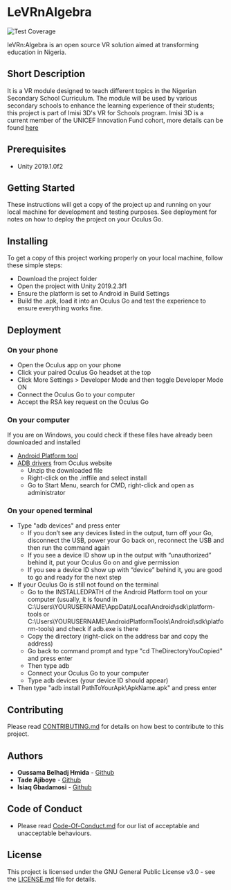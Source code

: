 # LeVRnAlgebra
![Test Coverage](https://github.com/Imisi3D/leVRnAlgebra/raw/master/leVRnAlgebra/Unity%20Code%20Coverage/Report/badge_linecoverage.png "Unity Test Coverage")


leVRn:Algebra is an open source VR solution aimed at transforming education in Nigeria.

## Short Description
It is a VR module designed to teach different topics in the Nigerian Secondary School Curriculum. The module will be used by various secondary schools to enhance the learning experience of their students; this project is part of Imisi 3D's VR for Schools program. Imisi 3D is a current member of the UNICEF Innovation Fund cohort, more details can be found [here](https://www.unicef.org/innovation/stories/virtual-reality-classroom)

## Prerequisites
- Unity 2019.1.0f2

## Getting Started
These instructions will get a copy of the project up and running on your local machine for development and testing purposes. See deployment for notes on how to deploy the project on your Oculus Go.

## Installing
To get a copy of this project working properly on your local machine, follow these simple steps:
- Download the project folder
- Open the project with Unity 2019.2.3f1
- Ensure the platform is set to Android in Build Settings
- Build the .apk, load it into an Oculus Go and test the experience to ensure everything works fine.

## Deployment

### On your phone
- Open the Oculus app on your phone
- Click your paired Oculus Go headset at the top
- Click More Settings > Developer Mode and then toggle Developer Mode ON
- Connect the Oculus Go to your computer
- Accept the RSA key request on the Oculus Go

### On your computer
If you are on Windows, you could check if these files have already been downloaded and installed
- [Android Platform tool](https://developer.android.com/studio/releases/platform-tools)
- [ADB drivers](https://developer.oculus.com/downloads/package/oculus-go-adb-drivers/) from Oculus website
    - Unzip the downloaded file
    - Right-click on the .inffile and select install
    - Go to Start Menu, search for CMD, right-click and open as administrator

### On your opened terminal
- Type "adb devices" and press enter
    - If you don’t see any devices listed in the output, turn off your Go, disconnect the USB, power your Go back on, reconnect the USB and then run the command again
    - If you see a device ID show up in the output with “unauthorized” behind it, put your Oculus Go on and give permission
    - If you see a device ID show up with “device” behind it, you are good to go and ready for the next step
- If your Oculus Go is still not found on the terminal
    - Go to the INSTALLEDPATH of the Android Platform tool on your computer (usually, it is found in C:\Users\YOURUSERNAME\AppData\Local\Android\sdk\platform-tools or C:\Users\YOURUSERNAME\AndroidPlatformTools\Android\sdk\platform-tools) and check if adb.exe is there
    - Copy the directory (right-click on the address bar and copy the address)
    - Go back to command prompt and type "cd TheDirectoryYouCopied" and press enter
    - Then type adb
    - Connect your Oculus Go to your computer
    - Type adb devices (your device ID should appear)
- Then type "adb install PathToYourApk\ApkName.apk" and press enter

## Contributing
Please read [CONTRIBUTING.md](https://github.com/Imisi3D/leVRnAlgebra/blob/master/Contributing.md) for details on how best to contribute to this project.

## Authors
- **Oussama Belhadj Hmida** - [Github](https://github.com/belhadjhmida)
- **Tade Ajiboye** - [Github](https://github.com/Gazuntype/)
- **Isiaq Gbadamosi** - [Github](https://github.com/badmusishaq)

## Code of Conduct
- Please read [Code-Of-Conduct.md](https://github.com/Imisi3D/leVRnAlgebra/blob/master/Code%20of%20Conduct.md) for our list of acceptable and unacceptable behaviours.

## License
This project is licensed under the GNU General Public License v3.0 - see the [LICENSE.md](https://github.com/Imisi3D/leVRnAlgebra/blob/master/LICENSE) file for details.
